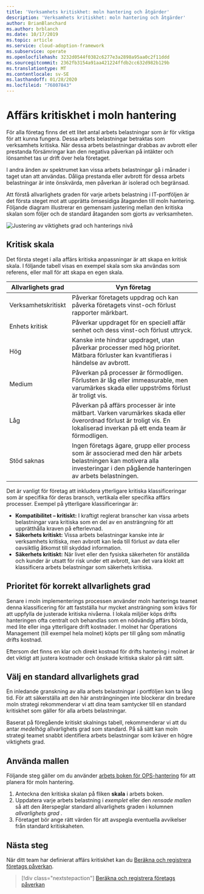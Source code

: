 ```yaml
---
title: 'Verksamhets kritiskhet: moln hantering och åtgärder'
description: 'Verksamhets kritiskhet: moln hantering och åtgärder'
author: BrianBlanchard
ms.author: brblanch
ms.date: 10/17/2019
ms.topic: article
ms.service: cloud-adoption-framework
ms.subservice: operate
ms.openlocfilehash: 3232d0544f0382c6277e3a2898a95aa0c2f11ddd
ms.sourcegitcommit: 2362fb3154a91aa421224ffdb2cc632d982b129b
ms.translationtype: MT
ms.contentlocale: sv-SE
ms.lasthandoff: 01/28/2020
ms.locfileid: "76807843"
---
```

# <a name="business-criticality-in-cloud-management"></a>Affärs kritiskhet i moln hantering

För alla företag finns det ett litet antal arbets belastningar som är för viktiga för att kunna fungera. Dessa arbets belastningar betraktas som verksamhets kritiska. När dessa arbets belastningar drabbas av avbrott eller prestanda försämringar kan den negativa påverkan på intäkter och lönsamhet tas ur drift över hela företaget.

I andra änden av spektrumet kan vissa arbets belastningar gå i månader i taget utan att användas. Dåliga prestanda eller avbrott för dessa arbets belastningar är inte önskvärda, men påverkan är isolerad och begränsad.

Att förstå allvarlighets graden för varje arbets belastning i IT-portföljen är det första steget mot att upprätta ömsesidiga åtaganden till moln hantering.
Följande diagram illustrerar en gemensam justering mellan den kritiska skalan som följer och de standard åtaganden som gjorts av verksamheten.

![Justering av viktighets grad och hanterings nivå](../../_images/manage/cloud-criticality-alignment.png)

## <a name="criticality-scale"></a>Kritisk skala

Det första steget i alla affärs kritiska anpassningar är att skapa en kritisk skala. I följande tabell visas en exempel skala som ska användas som referens, eller mall för att skapa en egen skala.

| Allvarlighets grad | Vyn företag |
| --------- | --------- |
| Verksamhetskritiskt |  Påverkar företagets uppdrag och kan påverka företagets vinst-och förlust rapporter märkbart. |
| Enhets kritisk | Påverkar uppdraget för en speciell affär senhet och dess vinst-och förlust uttryck. |
| Hög | Kanske inte hindrar uppdraget, utan påverkar processer med hög prioritet. Mätbara förluster kan kvantifieras i händelse av avbrott. |
| Medium | Påverkan på processer är förmodligen. Förlusten är låg eller immeasurable, men varumärkes skada eller uppströms förlust är troligt vis. |
| Låg | Påverkan på affärs processer är inte mätbart. Varken varumärkes skada eller överordnad förlust är troligt vis. En lokaliserad inverkan på ett enda team är förmodligen. |
| Stöd saknas | Ingen företags ägare, grupp eller process som är associerad med den här arbets belastningen kan motivera alla investeringar i den pågående hanteringen av arbets belastningen. |

Det är vanligt för företag att inkludera ytterligare kritiska klassificeringar som är specifika för deras bransch, vertikala eller specifika affärs processer. Exempel på ytterligare klassificeringar är:

- **Kompatibilitet – kritiskt:** I kraftigt reglerat branscher kan vissa arbets belastningar vara kritiska som en del av en ansträngning för att upprätthålla kraven på efterlevnad.
- **Säkerhets kritiskt:** Vissa arbets belastningar kanske inte är verksamhets kritiska, men avbrott kan leda till förlust av data eller oavsiktlig åtkomst till skyddad information.
- **Säkerhets kritiskt:** När livet eller den fysiska säkerheten för anställda och kunder är utsatt för risk under ett avbrott, kan det vara klokt att klassificera arbets belastningar som säkerhets kritiska.

## <a name="importance-of-accurate-criticality"></a>Prioritet för korrekt allvarlighets grad

Senare i moln implementerings processen använder moln hanterings teamet denna klassificering för att fastställa hur mycket ansträngning som krävs för att uppfylla de justerade kritiska nivåerna. I lokala miljöer köps drifts hanteringen ofta centralt och behandlas som en nödvändig affärs börda, med lite eller inga ytterligare drift kostnader. I molnet har Operations Management (till exempel hela molnet) köpts per till gång som månatlig drifts kostnad.

Eftersom det finns en klar och direkt kostnad för drifts hantering i molnet är det viktigt att justera kostnader och önskade kritiska skalor på rätt sätt.

## <a name="select-a-default-criticality"></a>Välj en standard allvarlighets grad

En inledande granskning av alla arbets belastningar i portföljen kan ta lång tid. För att säkerställa att den här ansträngningen inte blockerar din bredare moln strategi rekommenderar vi att dina team samtycker till en standard kritiskhet som gäller för alla arbets belastningar.

Baserat på föregående kritiskt skalnings tabell, rekommenderar vi att du antar *medelhög* allvarlighets grad som standard. På så sätt kan moln strategi teamet snabbt identifiera arbets belastningar som kräver en högre viktighets grad.

## <a name="use-the-template"></a>Använda mallen

Följande steg gäller om du använder [arbets boken för OPS-hantering](https://raw.githubusercontent.com/microsoft/CloudAdoptionFramework/master/manage/opsmanagementworkbook.xlsx) för att planera för moln hantering.

1. Anteckna den kritiska skalan på fliken **skala** i arbets boken.
2. Uppdatera varje arbets belastning i *exemplet* eller den *rensade mallen* så att den återspeglar standard allvarlighets graden i kolumnen *allvarlighets grad* .
3. Företaget bör ange rätt värden för att avspegla eventuella avvikelser från standard kritiskaheten.

## <a name="next-steps"></a>Nästa steg

När ditt team har definierat affärs kritiskhet kan du [Beräkna och registrera företags påverkan](./impact.md).

> [!div class="nextstepaction"]
> [Beräkna och registrera företags påverkan](./impact.md)

